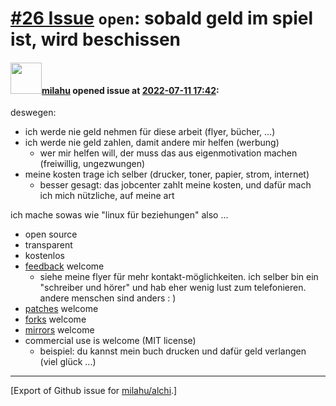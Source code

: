 # [\#26 Issue](https://github.com/milahu/alchi/issues/26) `open`: sobald geld im spiel ist, wird beschissen

#### <img src="https://avatars.githubusercontent.com/u/12958815?v=4" width="50">[milahu](https://github.com/milahu) opened issue at [2022-07-11 17:42](https://github.com/milahu/alchi/issues/26):

deswegen:

-   ich werde nie geld nehmen für diese arbeit (flyer, bücher, ...)
-   ich werde nie geld zahlen, damit andere mir helfen (werbung)
    -   wer mir helfen will, der muss das aus eigenmotivation machen
        (freiwillig, ungezwungen)
-   meine kosten trage ich selber (drucker, toner, papier, strom,
    internet)
    -   besser gesagt: das jobcenter zahlt meine kosten, und dafür mach
        ich mich nützliche, auf meine art

ich mache sowas wie "linux für beziehungen" also ...

-   open source
-   transparent
-   kostenlos
-   [feedback](https://github.com/milahu/alchi/issues) welcome
    -   siehe meine flyer für mehr kontakt-möglichkeiten. ich selber bin
        ein "schreiber und hörer" und hab eher wenig lust zum
        telefonieren. andere menschen sind anders : )
-   [patches](https://docs.github.com/en/pull-requests/collaborating-with-pull-requests/proposing-changes-to-your-work-with-pull-requests/about-pull-requests)
    welcome
-   [forks](https://docs.github.com/en/pull-requests/collaborating-with-pull-requests/working-with-forks/about-forks)
    welcome
-   [mirrors](https://github.com/ianchanning/awesome-github-alternatives)
    welcome
-   commercial use is welcome (MIT license)
    -   beispiel: du kannst mein buch drucken und dafür geld verlangen
        (viel glück ...)

------------------------------------------------------------------------

\[Export of Github issue for
[milahu/alchi](https://github.com/milahu/alchi).\]
